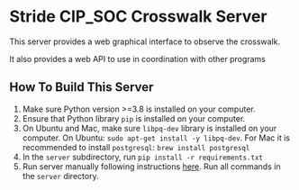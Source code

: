 # Stride CIP_SOC Crosswalk Server

This server provides a web graphical interface to observe the crosswalk.

It also provides a web API to use in coordination with other programs

## How To Build This Server

1. Make sure Python version >=3.8 is installed on your computer.
2. Ensure that Python library `pip` is installed on your computer.
3. On Ubuntu and Mac, make sure `libpq-dev` library is installed on your computer. On Ubuntu: `sudo apt-get install -y libpq-dev`. For Mac it is recommended to install `postgresql`: `brew install postgresql`
3. In the `server` subdirectory, run `pip install -r requirements.txt`
4. Run server manually following instructions [here](https://fastapi.tiangolo.com/deployment/manually/). Run all commands in the `server` directory.